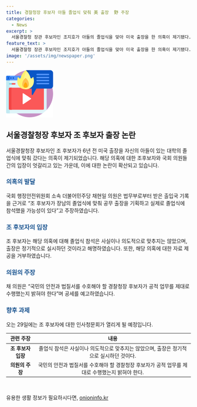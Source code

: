 ```yaml
---
title: 경찰청장 후보자 아들 졸업식 맞춰 美 출장  野 주장
categories:
  - News
excerpt: >
  서울경찰청 장관 후보자인 조지호가 아들의 졸업식을 맞아 미국 출장을 한 의혹이 제기됐다. 국회 의원은 출입국 기록을 근거로 이를 주장하였고, 조 후보자는 이에 대해 해명했다. 또한, 2018년에도 유사한 상황이 있었음을 언급하며 출장이 정례적인 것이라고 설명했다. 이에 대한 공개를 요구하는 움직임도 있었으나, 경찰청은 정보를 공개하지 않았다. 후보자는 개인 일정을 공식 일정과 함께 처리한 것이 아니라며 비판에 대응했다. 향후 인사청문회를 통해 논란이 해결될 전망이다.
feature_text: >
  서울경찰청 장관 후보자인 조지호가 아들의 졸업식을 맞아 미국 출장을 한 의혹이 제기됐다. 국회 의원은 출입국 기록을 근거로 이를 주장하였고, 조 후보자는 이에 대해 해명했다. 또한, 2018년에도 유사한 상황이 있었음을 언급하며 출장이 정례적인 것이라고 설명했다. 이에 대한 공개를 요구하는 움직임도 있었으나, 경찰청은 정보를 공개하지 않았다. 후보자는 개인 일정을 공식 일정과 함께 처리한 것이 아니라며 비판에 대응했다. 향후 인사청문회를 통해 논란이 해결될 전망이다.
image: '/assets/img/newspaper.png'
---
```


<p><img src="/assets/img/news.png" alt="rentncar 속보" /></p>

<h2 data-ke-size="size26">서울경찰청장 후보자 조 후보자 출장 논란</h2>

<p data-ke-size="size16">서울경찰청장 후보자인 조 후보자가 6년 전 미국 출장을 자신의 아들이 있는 대학의 졸업식에 맞춰 갔다는 의혹이 제기되었습니다. 해당 의혹에 대한 조후보자와 국회 의원들 간의 입장이 엇갈리고 있는 가운데, 이에 대한 논란이 확산되고 있습니다.</p>

<h3><b><span style="color: #1a5490;">의혹의 발달</span></b></h3>

<p data-ke-size="size16">국회 행정안전위원회 소속 더불어민주당 채현일 의원은 법무부로부터 받은 출입국 기록을 근거로 “조 후보자가 장남의 졸업식에 맞춰 공무 출장을 기획하고 실제로 졸업식에 참석했을 가능성이 있다”고 주장하였습니다.</p>

<h3><b><span style="color: #1a5490;">조 후보자의 입장</span></b></h3>

<p data-ke-size="size16">조 후보자는 해당 의혹에 대해 졸업식 참석은 사실이나 의도적으로 맞추지는 않았으며, 출장은 정기적으로 실시하던 것이라고 해명하였습니다. 또한, 해당 의혹에 대한 자료 제공을 거부하였습니다.</p>

<h3><b><span style="color: #1a5490;">의원의 주장</span></b></h3>

<p data-ke-size="size16">채 의원은 “국민의 안전과 법질서를 수호해야 할 경찰청장 후보자가 공적 업무를 제대로 수행했는지 밝혀야 한다”며 공세를 예고하였습니다.</p>

<h3><b><span style="color: #1a5490;">향후 과제</span></b></h3>

<p data-ke-size="size16">오는 29일에는 조 후보자에 대한 인사청문회가 열리게 될 예정입니다.</p>

<table>
    <thead>
        <tr>
            <th style="text-align: center; height: 17px;"><b>관련 주장</b></th>
            <th style="text-align: center; height: 17px;"><b>내용</b></th>
        </tr>
    </thead>
    <tbody>
        <tr>
            <td style="text-align: center; height: 17px;"><b>조 후보자 입장</b></td>
            <td style="text-align: center; height: 17px;">졸업식 참석은 사실이나 의도적으로 맞추지는 않았으며, 출장은 정기적으로 실시하던 것이다.</td>
        </tr>
        <tr>
            <td style="text-align: center; height: 17px;"><b>의원의 주장</b></td>
            <td style="text-align: center; height: 17px;">국민의 안전과 법질서를 수호해야 할 경찰청장 후보자가 공적 업무를 제대로 수행했는지 밝혀야 한다.</td>
        </tr>
    </tbody>
</table>

<p data-ke-size="size16">&nbsp;</p>
유용한 생활 정보가 필요하시다면, <a href="https://onioninfo.kr" rel="dofollow">onioninfo.kr</a>



